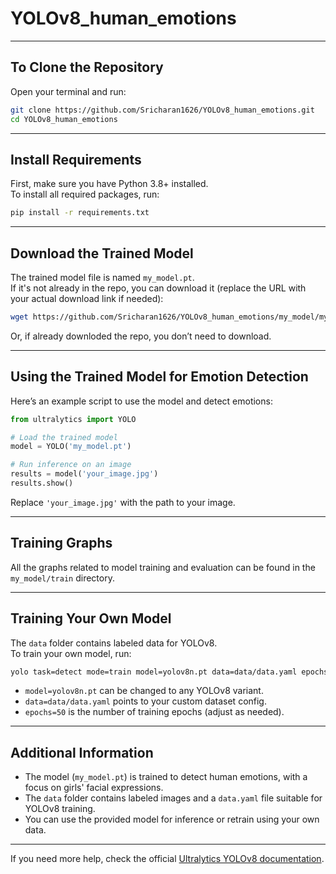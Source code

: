 # YOLOv8_human_emotions
---

## To Clone the Repository

Open your terminal and run:

```bash
git clone https://github.com/Sricharan1626/YOLOv8_human_emotions.git
cd YOLOv8_human_emotions
```

---

## Install Requirements

First, make sure you have Python 3.8+ installed.  
To install all required packages, run:

```bash
pip install -r requirements.txt
```
---

## Download the Trained Model

The trained model file is named `my_model.pt`.  
If it's not already in the repo, you can download it (replace the URL with your actual download link if needed):

```bash
wget https://github.com/Sricharan1626/YOLOv8_human_emotions/my_model/my_model.pt
```

Or, if already downloded the repo, you don’t need to download.

---

## Using the Trained Model for Emotion Detection

Here’s an example script to use the model and detect emotions:

```python
from ultralytics import YOLO

# Load the trained model
model = YOLO('my_model.pt')

# Run inference on an image
results = model('your_image.jpg')
results.show()
```

Replace `'your_image.jpg'` with the path to your image.

---

## Training Graphs

All the graphs related to model training and evaluation can be found in the `my_model/train` directory.

---

## Training Your Own Model

The `data` folder contains labeled data for YOLOv8.  
To train your own model, run:

```bash
yolo task=detect mode=train model=yolov8n.pt data=data/data.yaml epochs=50 imgsz=640
```

- `model=yolov8n.pt` can be changed to any YOLOv8 variant.
- `data=data/data.yaml` points to your custom dataset config.
- `epochs=50` is the number of training epochs (adjust as needed).

---

## Additional Information

- The model (`my_model.pt`) is trained to detect human emotions, with a focus on girls' facial expressions.
- The `data` folder contains labeled images and a `data.yaml` file suitable for YOLOv8 training.
- You can use the provided model for inference or retrain using your own data.

---

If you need more help, check the official [Ultralytics YOLOv8 documentation](https://docs.ultralytics.com/).
